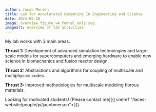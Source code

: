 ```yaml
---
author: Jacob Merson
title: Lab for Accelerated Computing In Engineering and Science
date: 2023-06-20
image: overview_figure_v4_funnel_only.svg
imagealt: overview of lab activities
---
```


<!-- ![lab overview](overview_figure_v4_funnel_only.svg) -->

My lab works with 3 main areas:

**Thrust 1:** Development of advanced simulation technologies and large-scale models for
supercomputers and emerging hardware to enable new science in biomechanics
and fusion reactor design.

**Thrust 2:** Abstractions and algorithms for coupling of multiscale and multiphysics codes.

**Thrust 3:** Improved methodologies for multiscale modeling fibrous materials.

Looking for motivated students! [Please contact me]({{<relref "/laces-website/people/pi/jacobmerson">}}).
